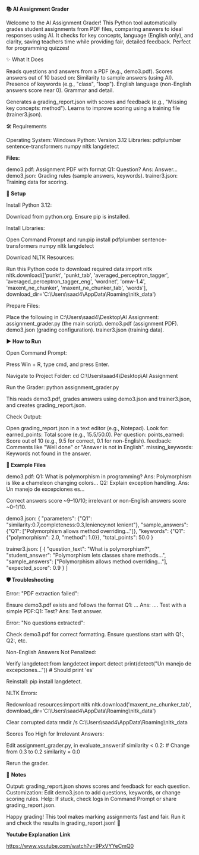 **📚 AI Assignment Grader**

Welcome to the AI Assignment Grader! This Python tool automatically grades student assignments from PDF files, comparing answers to ideal responses using AI. It checks for key concepts, language (English only), and clarity, saving teachers time while providing fair, detailed feedback. Perfect for programming quizzes!

✨ What It Does 

Reads questions and answers from a PDF (e.g., demo3.pdf).
Scores answers out of 10 based on:
Similarity to sample answers (using AI).
Presence of keywords (e.g., "class", "loop").
English language (non-English answers score near 0).
Grammar and detail.


Generates a grading_report.json with scores and feedback (e.g., "Missing key concepts: method").
Learns to improve scoring using a training file (trainer3.json).


🛠️ Requirements 

Operating System: Windows
Python: Version 3.12
Libraries:
pdfplumber
sentence-transformers
numpy
nltk
langdetect


**Files:**

demo3.pdf: Assignment PDF with format Q1: Question? Ans: Answer...
demo3.json: Grading rules (sample answers, keywords).
trainer3.json: Training data for scoring.




**🚀 Setup**

Install Python 3.12:

Download from python.org.
Ensure pip is installed.


Install Libraries:

Open Command Prompt and run:pip install pdfplumber sentence-transformers numpy nltk langdetect




Download NLTK Resources:

Run this Python code to download required data:import nltk
nltk.download(['punkt', 'punkt_tab', 'averaged_perceptron_tagger', 'averaged_perceptron_tagger_eng', 'wordnet', 'omw-1.4', 'maxent_ne_chunker', 'maxent_ne_chunker_tab', 'words'], download_dir='C:\\Users\\saad4\\AppData\\Roaming\\nltk_data')




Prepare Files:

Place the following in C:\Users\saad4\Desktop\AI Assignment:
assignment_grader.py (the main script).
demo3.pdf (assignment PDF).
demo3.json (grading configuration).
trainer3.json (training data).






**▶️ How to Run**

Open Command Prompt:

Press Win + R, type cmd, and press Enter.


Navigate to Project Folder:
cd C:\Users\saad4\Desktop\AI Assignment


Run the Grader:
python assignment_grader.py


This reads demo3.pdf, grades answers using demo3.json and trainer3.json, and creates grading_report.json.


Check Output:

Open grading_report.json in a text editor (e.g., Notepad).
Look for:
earned_points: Total score (e.g., 15.5/50.0).
Per question:
points_earned: Score out of 10 (e.g., 9.5 for correct, 0.1 for non-English).
feedback: Comments like "Well done" or "Answer is not in English".
missing_keywords: Keywords not found in the answer.








**📝 Example Files**

demo3.pdf:
Q1: What is polymorphism in programming?
Ans: Polymorphism is like a chameleon changing colors...
Q2: Explain exception handling.
Ans: Un manejo de excepciones es...


Correct answers score ~9–10/10; irrelevant or non-English answers score ~0–1/10.


demo3.json:
{
    "parameters": {"Q1": "similarity:0.7,completeness:0.3,leniency:not lenient"},
    "sample_answers": {"Q1": ["Polymorphism allows method overriding..."]},
    "keywords": {"Q1": {"polymorphism": 2.0, "method": 1.0}},
    "total_points": 50.0
}


trainer3.json:
[
    {
        "question_text": "What is polymorphism?",
        "student_answer": "Polymorphism lets classes share methods...",
        "sample_answers": ["Polymorphism allows method overriding..."],
        "expected_score": 0.9
    }
]




**🛡️ Troubleshooting**

Error: "PDF extraction failed":

Ensure demo3.pdf exists and follows the format Q1: ... Ans: ....
Test with a simple PDF:Q1: Test?
Ans: Test answer.




Error: "No questions extracted":

Check demo3.pdf for correct formatting.
Ensure questions start with Q1:, Q2:, etc.


Non-English Answers Not Penalized:

Verify langdetect:from langdetect import detect
print(detect("Un manejo de excepciones..."))  # Should print 'es'


Reinstall: pip install langdetect.


NLTK Errors:

Redownload resources:import nltk
nltk.download('maxent_ne_chunker_tab', download_dir='C:\\Users\\saad4\\AppData\\Roaming\\nltk_data')


Clear corrupted data:rmdir /s C:\Users\saad4\AppData\Roaming\nltk_data




Scores Too High for Irrelevant Answers:

Edit assignment_grader.py, in evaluate_answer:if similarity < 0.2:  # Change from 0.3 to 0.2
    similarity = 0.0


Rerun the grader.




📌 **Notes**

Output: grading_report.json shows scores and feedback for each question.
Customization: Edit demo3.json to add questions, keywords, or change scoring rules.
Help: If stuck, check logs in Command Prompt or share grading_report.json.

Happy grading! This tool makes marking assignments fast and fair. Run it and check the results in grading_report.json! 🎉



**Youtube Explanation Link**

https://www.youtube.com/watch?v=9PxVYYeCmQ0
